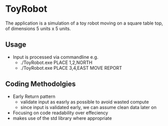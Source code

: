 # ToyRobot
The application is a simulation of a toy robot moving on a square table top, of dimensions 5 units x 5 units. 

## Usage
- Input is processed via commandline e.g.
  - ./ToyRobot.exe PLACE 1,2,NORTH 
  - ./ToyRobot.exe PLACE 3,4,EAST MOVE REPORT
 

## Coding Methodolgies
- Early Return pattern
  - validate input as easrly as possible to avoid wasted compute
  - since input is validated early, we can assume clean data later on
- Focusing on code readability over effeciency
- makes use of the std library where appropriate

